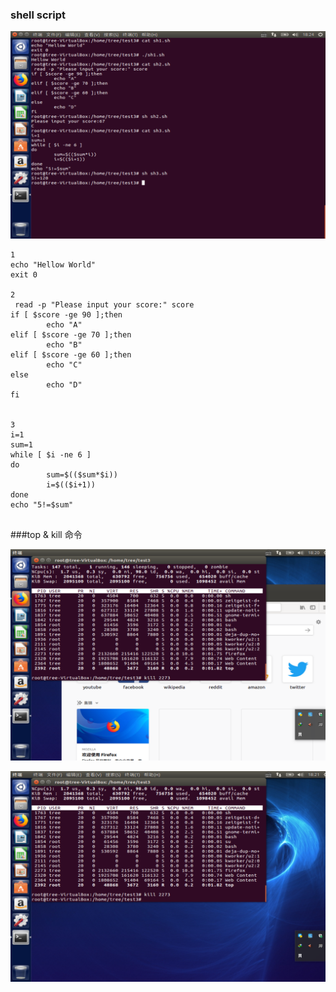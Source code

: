 ### shell script

![1531995889245](shell.assets/1531995889245.png)

```shell
1
echo "Hellow World"
exit 0

2
 read -p "Please input your score:" score
if [ $score -ge 90 ];then
        echo "A"
elif [ $score -ge 70 ];then
        echo "B"
elif [ $score -ge 60 ];then
        echo "C"
else
        echo "D"
fi


3
i=1
sum=1
while [ $i -ne 6 ]
do
        sum=$(($sum*$i))
        i=$(($i+1))
done
echo "5!=$sum"


```

###top & kill 命令

![1531995668278](shell.assets/1531995668278.png)

![1531995683290](shell.assets/1531995683290.png)





